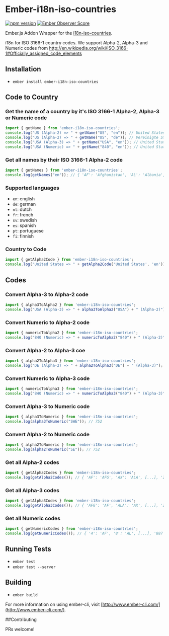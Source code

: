 # Ember-i18n-iso-countries
[![npm version](https://badge.fury.io/js/ember-countries.svg)](https://badge.fury.io/js/ember-i18n-iso-countries)
[![Ember Observer Score](http://emberobserver.com/badges/ember-countries.svg)](http://emberobserver.com/addons/ember-i18n-iso-countries)

Ember.js Addon Wrapper for the [i18n-iso-countries](https://github.com/michaelwittig/node-i18n-iso-countries).

i18n for ISO 3166-1 country codes. We support Alpha-2, Alpha-3 and Numeric codes from http://en.wikipedia.org/wiki/ISO_3166-1#Officially_assigned_code_elements

## Installation

* `ember install ember-i18n-iso-countries`

## Code to Country

### Get the name of a country by it's ISO 3166-1 Alpha-2, Alpha-3 or Numeric code

`````javascript
import { getName } from 'ember-i18n-iso-countries';
console.log("US (Alpha-2) => " + getName("US", "en")); // United States
console.log("US (Alpha-2) => " + getName("US", "de")); // Vereinigte Staaten von Amerika
console.log("USA (Alpha-3) => " + getName("USA", "en")); // United States
console.log("USA (Numeric) => " + getName("840", "en")); // United States
`````

### Get all names by their ISO 3166-1 Alpha-2 code

`````javascript
import { getNames } from 'ember-i18n-iso-countries';
console.log(getNames("en")); // { 'AF': 'Afghanistan', 'AL': 'Albania', [...], 'ZM': 'Zambia', 'ZW': 'Zimbabwe' }
`````

### Supported languages

* `en`: english
* `de`: german
* `nl`: dutch
* `fr`: french
* `sv`: swedish
* `es`: spanish
* `pt`: portuguese
* `fi`: finnish

### Country to Code

`````javascript
import { getAlpha2Code } from 'ember-i18n-iso-countries';
console.log("United States => " + getAlpha2Code('United States', 'en')); // US
`````

## Codes

### Convert Alpha-3 to Alpha-2 code

`````javascript
import { alpha3ToAlpha2 } from 'ember-i18n-iso-countries';
console.log("USA (Alpha-3) => " + alpha3ToAlpha2("USA") + " (Alpha-2)"); // United States
`````

### Convert Numeric to Alpha-2 code

`````javascript
import { numericToAlpha2 } from 'ember-i18n-iso-countries';
console.log("840 (Numeric) => " + numericToAlpha2("840") + " (Alpha-2)"); // United States
`````

### Convert Alpha-2 to Alpha-3 coe
`````javascript
import { alpha2ToAlpha3 } from 'ember-i18n-iso-countries';
console.log("DE (Alpha-2) => " + alpha2ToAlpha3("DE") + " (Alpha-3)"); // Germany
`````

### Convert Numeric to Alpha-3 code

`````javascript
import { numericToAlpha3 } from 'ember-i18n-iso-countries';
console.log("840 (Numeric) => " + numericToAlpha3("840") + " (Alpha-3)"); // United States
`````

### Convert Alpha-3 to Numeric code

`````javascript
import { alpha3ToNumeric } from 'ember-i18n-iso-countries';
console.log(alpha3ToNumeric("SWE")); // 752
`````

### Convert Alpha-2 to Numeric code

`````javascript
import { alpha2ToNumeric } from 'ember-i18n-iso-countries';
console.log(alpha2ToNumeric("SE")); // 752
`````

### Get all Alpha-2 codes

`````javascript
import { getAlpha2Codes } from 'ember-i18n-iso-countries';
console.log(getAlpha2Codes()); // { 'AF': 'AFG', 'AX': 'ALA', [...], 'ZM': 'ZMB', 'ZW': 'ZWE' }
`````

### Get all Alpha-3 codes

`````javascript
import { getAlpha3Codes } from 'ember-i18n-iso-countries';
console.log(getAlpha3Codes()); // { 'AFG': 'AF', 'ALA': 'AX', [...], 'ZMB': 'ZM', 'ZWE': 'ZW' }
`````

### Get all Numeric codes

`````javascript
import { getNumericCodes } from 'ember-i18n-iso-countries';
console.log(getNumericCodes()); // { '4': 'AF', '8': 'AL', [...], '887': 'YE', '894': 'ZM' }
`````

## Running Tests

* `ember test`
* `ember test --server`


## Building

* `ember build`

For more information on using ember-cli, visit [http://www.ember-cli.com/](http://www.ember-cli.com/).

##Contributing

PRs welcome!
